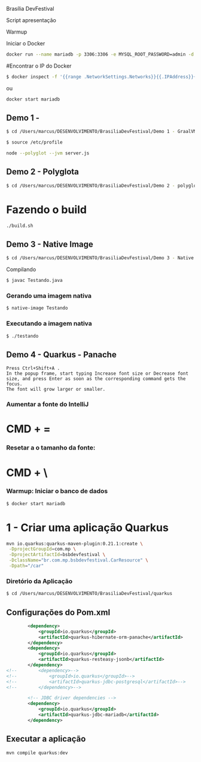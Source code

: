 Brasília DevFestival

Script apresentação

Warmup

Iniciar o Docker

```sh
docker run --name mariadb -p 3306:3306 -e MYSQL_ROOT_PASSWORD=admin -d mariadb:10.3
```

#Encontrar o IP do Docker

```sh
$ docker inspect -f '{{range .NetworkSettings.Networks}}{{.IPAddress}}{{end}}' mariadbtest
```

ou

```sh
docker start mariadb
```

## Demo 1 -

```sh
$ cd /Users/marcus/DESENVOLVIMENTO/BrasiliaDevFestival/Demo 1 - GraalVM
```

```sh
$ source /etc/profile
```

```sh
node --polyglot --jvm server.js
```

## Demo 2 - Polyglota

```sh
$ cd /Users/marcus/DESENVOLVIMENTO/BrasiliaDevFestival/Demo 2 - polyglot-javascript-java-r
```

# Fazendo o build

```sh
./build.sh
```

## Demo 3 - Native Image

```sh
$ cd /Users/marcus/DESENVOLVIMENTO/BrasiliaDevFestival/Demo 3 - Native Image/src
```

Compilando

```sh
$ javac Testando.java
```

### Gerando uma imagem nativa

```sh
$ native-image Testando
```

### Executando a imagem nativa

```sh
$ ./testando
```

## Demo 4 - Quarkus - Panache

```
Press Ctrl+Shift+A .
In the popup frame, start typing Increase font size or Decrease font size, and press Enter as soon as the corresponding command gets the focus.
The font will grow larger or smaller.
```

### Aumentar a fonte do IntelliJ

# CMD + =

### Resetar a o tamanho da fonte:

# CMD + \

### Warmup: Iniciar o banco de dados

```sh
$ docker start mariadb
```

# 1 - Criar uma aplicação Quarkus

```sh
mvn io.quarkus:quarkus-maven-plugin:0.21.1:create \
 -DprojectGroupId=com.mp \
 -DprojectArtifactId=bsbdevfestival \
 -DclassName="br.com.mp.bsbdevfestival.CarResource" \
 -Dpath="/car"
```

### Diretório da Aplicação

```sh
$ cd /Users/marcus/DESENVOLVIMENTO/BrasiliaDevFestival/quarkus
```

## Configurações do Pom.xml

```xml
        <dependency>
            <groupId>io.quarkus</groupId>
            <artifactId>quarkus-hibernate-orm-panache</artifactId>
        </dependency>
        <dependency>
            <groupId>io.quarkus</groupId>
            <artifactId>quarkus-resteasy-jsonb</artifactId>
        </dependency>
<!--        <dependency>-->
<!--            <groupId>io.quarkus</groupId>-->
<!--            <artifactId>quarkus-jdbc-postgresql</artifactId>-->
<!--        </dependency>-->

        <!-- JDBC driver dependencies -->
        <dependency>
            <groupId>io.quarkus</groupId>
            <artifactId>quarkus-jdbc-mariadb</artifactId>
        </dependency>
```

## Executar a aplicação

```sh
mvn compile quarkus:dev
```
